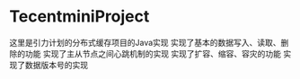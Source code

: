 # TecentminiProject

这里是引力计划的分布式缓存项目的Java实现
  实现了基本的数据写入、读取、删除的功能
  实现了主从节点之间心跳机制的实现
  实现了扩容、缩容、容灾的功能
  实现了数据版本号的实现
